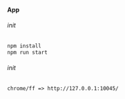 #### App

###### init

```bash
npm install
npm run start
```

###### init
```
chrome/ff => http://127.0.0.1:10045/
```
